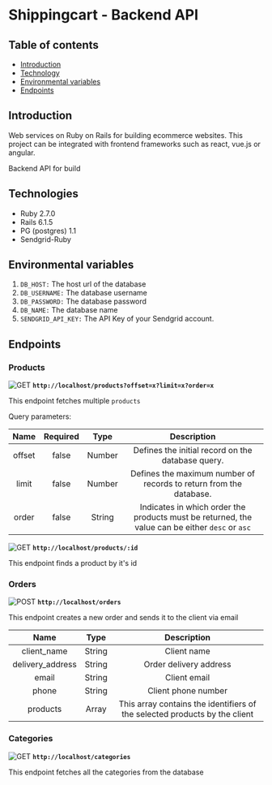 # Shippingcart - Backend API

## Table of contents

* [Introduction](#introduction)
* [Technology](#technologies)
* [Environmental variables](#environmental-variables)
* [Endpoints](#endpoints)

## Introduction

Web services on Ruby on Rails for building ecommerce websites. This project can be integrated with frontend frameworks such as react, vue.js or angular. 

Backend API for build

## Technologies

* Ruby 2.7.0
* Rails 6.1.5
* PG (postgres) 1.1
* Sendgrid-Ruby

## Environmental variables

1. `DB_HOST:` The host url of the database
2. `DB_USERNAME:` The database username
3. `DB_PASSWORD:` The database password
4. `DB_NAME:` The database name
5. `SENDGRID_API_KEY:` The API Key of your Sendgrid account. 

## Endpoints

### Products

![GET](https://img.shields.io/badge/METHOD-GET-green) **`http://localhost/products?offset=x?limit=x?order=x`**

This endpoint fetches multiple `products`

Query parameters:

| Name | Required  | Type  | Description |
| :---:| :-:| :-:| :-:|
| offset | false | Number | Defines the initial record on the database query.
| limit | false | Number | Defines the maximum number of records to return from the database.
| order | false | String | Indicates in which order the products must be returned, the value can be either `desc` or `asc`

![GET](https://img.shields.io/badge/METHOD-GET-green) **`http://localhost/products/:id`**

This endpoint finds a product by it's id

### Orders
![POST](https://img.shields.io/badge/METHOD-POST-blue) **`http://localhost/orders`**

This endpoint creates a new order and sends it to the client via email

| Name | Type  | Description |
| :---:| :-:| :-:|
| client_name | String | Client name
| delivery_address | String | Order delivery address
| email | String | Client email
| phone | String | Client phone number
| products | Array | This array contains the identifiers of the selected products by the client

### Categories

![GET](https://img.shields.io/badge/METHOD-GET-green) **`http://localhost/categories`**

This endpoint fetches all the categories from the database
